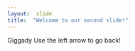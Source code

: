 ```yaml
---
layout:  slide
title:  "Welcome to our second slide!"
---
```

Giggady
Use the left arrow to go back!

